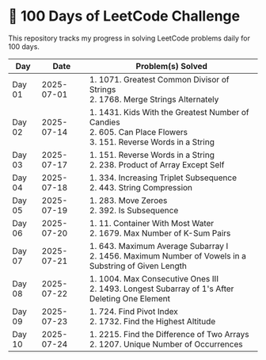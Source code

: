 # 💯 100 Days of LeetCode Challenge

This repository tracks my progress in solving LeetCode problems daily for 100 days.

| Day    | Date       | Problem(s) Solved                                                                                                  |
|--------|------------|--------------------------------------------------------------------------------------------------------------------|
| Day 01 | 2025-07-01 | 1. 1071. Greatest Common Divisor of Strings<br>2. 1768. Merge Strings Alternately                                  |
| Day 02 | 2025-07-14 | 1. 1431. Kids With the Greatest Number of Candies<br>2. 605. Can Place Flowers<br>3. 151. Reverse Words in a String |
| Day 03 | 2025-07-17 | 1. 151. Reverse Words in a String<br>2. 238. Product of Array Except Self                                           |
| Day 04 | 2025-07-18 | 1. 334. Increasing Triplet Subsequence<br>2. 443. String Compression                                               |
| Day 05 | 2025-07-19 | 1. 283. Move Zeroes<br>2. 392. Is Subsequence                                                                     |
| Day 06 | 2025-07-20 | 1. 11. Container With Most Water<br>2. 1679. Max Number of K-Sum Pairs                                             |
| Day 07 | 2025-07-21 | 1. 643. Maximum Average Subarray I<br>2. 1456. Maximum Number of Vowels in a Substring of Given Length             |
| Day 08 | 2025-07-22 | 1. 1004. Max Consecutive Ones III<br>2. 1493. Longest Subarray of 1's After Deleting One Element                   |
| Day 09 | 2025-07-23 | 1. 724. Find Pivot Index<br>2. 1732. Find the Highest Altitude                                                     |
| Day 10 | 2025-07-24 | 1. 2215. Find the Difference of Two Arrays<br>2. 1207. Unique Number of Occurrences                               |
